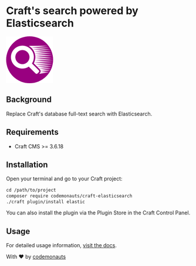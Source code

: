 # Craft's search powered by Elasticsearch

![Icon](resources/search.png)

## Background

Replace Craft's database full-text search with Elasticsearch.

## Requirements

- Craft CMS >= 3.6.18

## Installation

Open your terminal and go to your Craft project:

``` shell
cd /path/to/project
composer require codemonauts/craft-elasticsearch
./craft plugin/install elastic
```

You can also install the plugin via the Plugin Store in the Craft Control Panel.

## Usage

For detailed usage information, [visit the docs](https://plugins.codemonauts.com/plugins/elasticsearch/Introduction.html).

With ❤ by [codemonauts](https://codemonauts.com)
